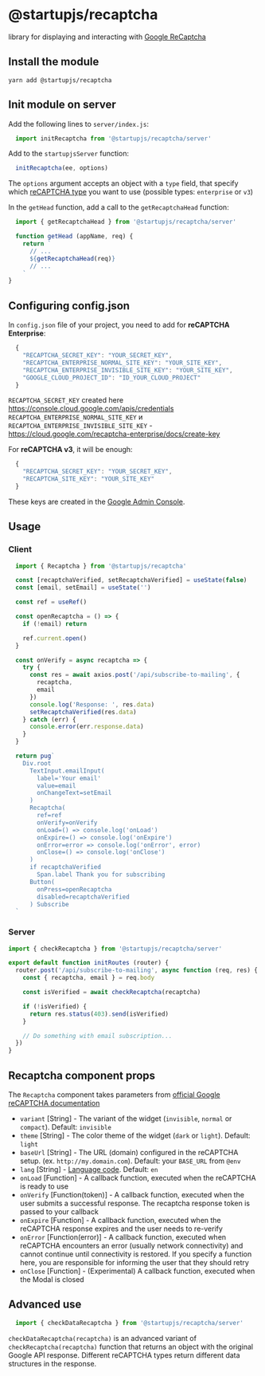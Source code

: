 # @startupjs/recaptcha

library for displaying and interacting with [Google ReCaptcha](https://www.google.com/recaptcha/about/)

## Install the module

`yarn add @startupjs/recaptcha`

## Init module on server

Add the following lines to `server/index.js`:
```js
  import initRecaptcha from '@startupjs/recaptcha/server'
```
Add to the `startupjsServer` function:
```js
  initRecaptcha(ee, options)
```
The `options` argument accepts an object with a `type` field, that specify which [reCAPTCHA type](https://www.google.com/recaptcha/about) you want to use (possible types: `enterprise` or `v3`)

In the `getHead` function, add a call to the `getRecaptchaHead` function:

```js
  import { getRecaptchaHead } from '@startupjs/recaptcha/server'

  function getHead (appName, req) {
    return `
      // ...
      ${getRecaptchaHead(req)}
      // ...
    `
}
```

## Configuring config.json

In `config.json` file of your project, you need to add for **reCAPTCHA Enterprise**:

```js
  {
    "RECAPTCHA_SECRET_KEY": "YOUR_SECRET_KEY",
    "RECAPTCHA_ENTERPRISE_NORMAL_SITE_KEY": "YOUR_SITE_KEY",
    "RECAPTCHA_ENTERPRISE_INVISIBLE_SITE_KEY": "YOUR_SITE_KEY",
    "GOOGLE_CLOUD_PROJECT_ID": "ID_YOUR_CLOUD_PROJECT"
  }
```
`RECAPTCHA_SECRET_KEY` created here https://console.cloud.google.com/apis/credentials
`RECAPTCHA_ENTERPRISE_NORMAL_SITE_KEY` и `RECAPTCHA_ENTERPRISE_INVISIBLE_SITE_KEY` - https://cloud.google.com/recaptcha-enterprise/docs/create-key

For **reCAPTCHA v3**, it will be enough:
```js
  {
    "RECAPTCHA_SECRET_KEY": "YOUR_SECRET_KEY",
    "RECAPTCHA_SITE_KEY": "YOUR_SITE_KEY"
  }
```
These keys are created in the [Google Admin Console](https://www.google.com/recaptcha/admin/).

## Usage

### Client

```jsx
  import { Recaptcha } from '@startupjs/recaptcha'
```

```jsx example
  const [recaptchaVerified, setRecaptchaVerified] = useState(false)
  const [email, setEmail] = useState('')

  const ref = useRef()

  const openRecaptcha = () => {
    if (!email) return

    ref.current.open()
  }

  const onVerify = async recaptcha => {
    try {
      const res = await axios.post('/api/subscribe-to-mailing', {
        recaptcha,
        email
      })
      console.log('Response: ', res.data)
      setRecaptchaVerified(res.data)
    } catch (err) {
      console.error(err.response.data)
    }
  }

  return pug`
    Div.root
      TextInput.emailInput(
        label='Your email'
        value=email
        onChangeText=setEmail
      )
      Recaptcha(
        ref=ref
        onVerify=onVerify
        onLoad=() => console.log('onLoad')
        onExpire=() => console.log('onExpire')
        onError=error => console.log('onError', error)
        onClose=() => console.log('onClose')
      )
      if recaptchaVerified
        Span.label Thank you for subscribing
      Button(
        onPress=openRecaptcha
        disabled=recaptchaVerified
      ) Subscribe
  `
```

### Server
```js
import { checkRecaptcha } from '@startupjs/recaptcha/server'

export default function initRoutes (router) {
  router.post('/api/subscribe-to-mailing', async function (req, res) {
    const { recaptcha, email } = req.body

    const isVerified = await checkRecaptcha(recaptcha)

    if (!isVerified) {
      return res.status(403).send(isVerified)
    }

    // Do something with email subscription...
  })
}
```

## Recaptcha component props

The `Recaptcha` component takes parameters from [official Google reCAPTCHA documentation](https://developers.google.com/recaptcha/docs/invisible#config)

 - `variant` [String] - The variant of the widget (`invisible`, `normal` or `compact`). Default: `invisible`
 - `theme` [String] - The color theme of the widget (`dark` or `light`). Default: `light`
 - `baseUrl` [String] - The URL (domain) configured in the reCAPTCHA setup. (ex. `http://my.domain.com`). Default: your `BASE_URL` from `@env`
 - `lang` [String] - [Language code](https://developers.google.com/recaptcha/docs/language). Default: `en`
 - `onLoad` [Function] - A callback function, executed when the reCAPTCHA is ready to use
 - `onVerify` [Function(token)] - A callback function, executed when the user submits a successful response. The recaptcha response token is passed to your callback
 - `onExpire` [Function] - A callback function, executed when the reCAPTCHA response expires and the user needs to re-verify
 - `onError` [Function(error)] - A callback function, executed when reCAPTCHA encounters an error (usually network connectivity) and cannot continue until connectivity is restored. If you specify a function here, you are responsible for informing the user that they should retry
 - `onClose` [Function] - (Experimental) A callback function, executed when the Modal is closed

## Advanced use

```js
  import { checkDataRecaptcha } from '@startupjs/recaptcha/server'
```

`checkDataRecaptcha(recaptcha)` is an advanced variant of `checkRecaptcha(recaptcha)` function that returns an object with the original Google API response. Different reCAPTCHA types return different data structures in the response.
